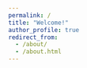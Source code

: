 ```yaml
---
permalink: /
title: "Welcome!"
author_profile: true
redirect_from: 
  - /about/
  - /about.html
---
```






